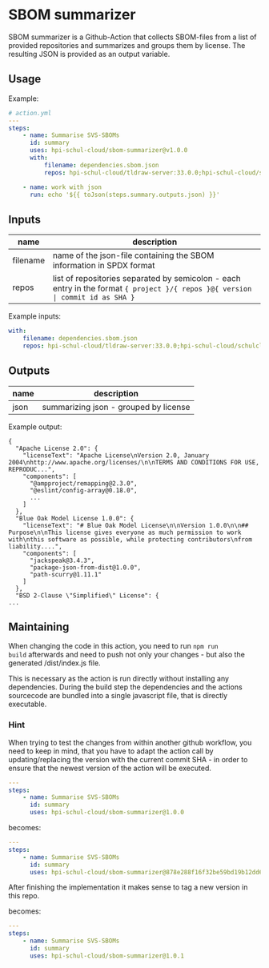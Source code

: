 # SBOM summarizer

SBOM summarizer is a Github-Action that collects SBOM-files from a list of provided repositories and summarizes and groups them by license.
The resulting JSON is provided as an output variable.

## Usage

Example:

```yml
# action.yml
---
steps:
    - name: Summarise SVS-SBOMs
      id: summary
      uses: hpi-schul-cloud/sbom-summarizer@v1.0.0
      with:
          filename: dependencies.sbom.json
          repos: hpi-schul-cloud/tldraw-server:33.0.0;hpi-schul-cloud/schulcloud-client:33.0.0;hpi-schul-cloud/schulcloud-server:33.0.0

    - name: work with json
      run: echo '${{ toJson(steps.summary.outputs.json) }}'
```

## Inputs

| name     | description                                                                                                                                |
| -------- | ------------------------------------------------------------------------------------------------------------------------------------------ |
| filename | name of the json-file containing the SBOM information in SPDX format                                                                       |
| repos    | list of repositories separated by semicolon - each entry in the format <code>{ project }/{ repos }@{ version \| commit id as SHA } </code> |

Example inputs:

```yml
with:
    filename: dependencies.sbom.json
    repos: hpi-schul-cloud/tldraw-server:33.0.0;hpi-schul-cloud/schulcloud-client:33.0.0;hpi-schul-cloud/schulcloud-server:33.0.0
```

## Outputs

| name | description                           |
| ---- | ------------------------------------- |
| json | summarizing json - grouped by license |

Example output:

```jsonc
{
  "Apache License 2.0": {
    "licenseText": "Apache License\nVersion 2.0, January 2004\nhttp://www.apache.org/licenses/\n\nTERMS AND CONDITIONS FOR USE, REPRODUC...",
    "components": [
      "@ampproject/remapping@2.3.0",
      "@eslint/config-array@0.18.0",
      ...
    ]
  },
  "Blue Oak Model License 1.0.0": {
    "licenseText": "# Blue Oak Model License\n\nVersion 1.0.0\n\n## Purpose\n\nThis license gives everyone as much permission to work with\nthis software as possible, while protecting contributors\nfrom liability....",
    "components": [
      "jackspeak@3.4.3",
      "package-json-from-dist@1.0.0",
      "path-scurry@1.11.1"
    ]
  },
  "BSD 2-Clause \"Simplified\" License": {
...
```

## Maintaining

When changing the code in this action, you need to run <code>npm run build</code> afterwards and need to push not only your changes - but also the generated /dist/index.js file.

This is necessary as the action is run directly without installing any dependencies. During the build step the dependencies and the actions sourcecode are bundled into a single javascript file, that is directly executable.

### Hint

When trying to test the changes from within another github workflow, you need to keep in mind, that you have to adapt the action call by updating/replacing the version with the current commit SHA - in order to ensure that the newest version of the action will be executed.

```yml
---
steps:
    - name: Summarise SVS-SBOMs
      id: summary
      uses: hpi-schul-cloud/sbom-summarizer@1.0.0
```

becomes:

```yml
---
steps:
    - name: Summarise SVS-SBOMs
      id: summary
      uses: hpi-schul-cloud/sbom-summarizer@878e288f16f32be59bd19b12dd668a7874df7f06
```

After finishing the implementation it makes sense to tag a new version in this repo.

becomes:

```yml
---
steps:
    - name: Summarise SVS-SBOMs
      id: summary
      uses: hpi-schul-cloud/sbom-summarizer@1.0.1
```
